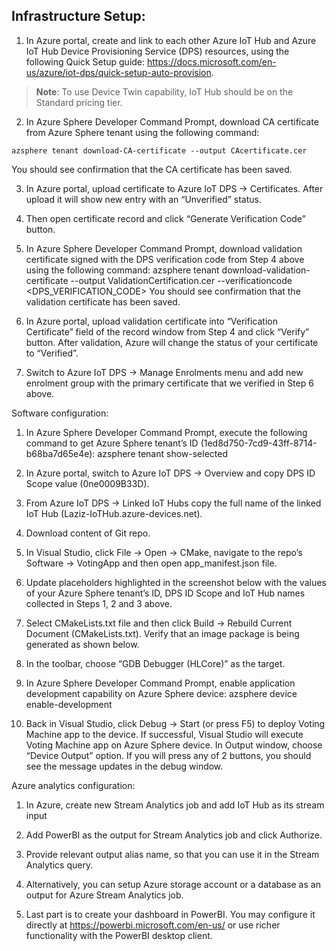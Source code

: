 ## Infrastructure Setup:
1.	In Azure portal, create and link to each other Azure IoT Hub and Azure IoT Hub Device Provisioning Service (DPS) resources, using the following Quick Setup guide: https://docs.microsoft.com/en-us/azure/iot-dps/quick-setup-auto-provision.

> **Note**: To use Device Twin capability, IoT Hub should be on the Standard pricing tier.
 
2.	In Azure Sphere Developer Command Prompt, download CA certificate from Azure Sphere tenant using the following command:
```
azsphere tenant download-CA-certificate --output CAcertificate.cer
```
You should see confirmation that the CA certificate has been saved.
 
3.	In Azure portal, upload certificate to Azure IoT DPS -> Certificates. After upload it will show new entry with an “Unverified” status.
 
4.	Then open certificate record and click “Generate Verification Code” button.
 
5.	In Azure Sphere Developer Command Prompt, download validation certificate signed with the DPS verification code from Step 4 above using the following command:
azsphere tenant download-validation-certificate --output ValidationCertification.cer --verificationcode <DPS_VERIFICATION_CODE>
You should see confirmation that the validation certificate has been saved.
 
6.	In Azure portal, upload validation certificate into “Verification Certificate” field of the record window from Step 4 and click “Verify” button. After validation, Azure will change the status of your certificate to “Verified”.
 
7.	Switch to Azure IoT DPS -> Manage Enrolments menu and add new enrolment group with the primary certificate that we verified in Step 6 above.
 
Software configuration:
1.	In Azure Sphere Developer Command Prompt, execute the following command to get Azure Sphere tenant’s ID (1ed8d750-7cd9-43ff-8714-b68ba7d65e4e):
azsphere tenant show-selected
2.	In Azure portal, switch to Azure IoT DPS -> Overview and copy DPS ID Scope value (0ne0009B33D).
3.	From Azure IoT DPS -> Linked IoT Hubs copy the full name of the linked IoT Hub (Laziz-IoTHub.azure-devices.net).
4.	Download content of Git repo.
5.	In Visual Studio, click File -> Open -> CMake, navigate to the repo’s Software -> VotingApp and then open app_manifest.json file.
 
6.	Update placeholders highlighted in the screenshot below with the values of your Azure Sphere tenant’s ID, DPS ID Scope and IoT Hub names collected in Steps 1, 2 and 3 above.
 


7.	Select CMakeLists.txt file and then click Build -> Rebuild Current Document (CMakeLists.txt). Verify that an image package is being generated as shown below.
 
8.	In the toolbar, choose “GDB Debugger (HLCore)” as the target.
 
9.	In Azure Sphere Developer Command Prompt, enable application development capability on Azure Sphere device:
azsphere device enable-development
10.	Back in Visual Studio, click Debug -> Start (or press F5) to deploy Voting Machine app to the device. If successful, Visual Studio will execute Voting Machine app on Azure Sphere device. In Output window, choose “Device Output” option. If you will press any of 2 buttons, you should see the message updates in the debug window.
 
Azure analytics configuration:
1.	In Azure, create new Stream Analytics job and add IoT Hub as its stream input
 
2.	Add PowerBI as the output for Stream Analytics job and click Authorize.
 
3.	Provide relevant output alias name, so that you can use it in the Stream Analytics query.
 
4.	Alternatively, you can setup Azure storage account or a database as an output for Azure Stream Analytics job.
 
5.	Last part is to create your dashboard in PowerBI. You may configure it directly at https://powerbi.microsoft.com/en-us/ or use richer functionality with the PowerBI desktop client.
